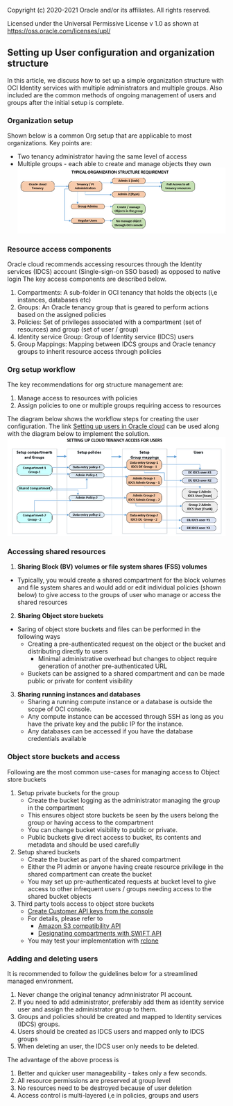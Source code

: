 Copyright (c) 2020-2021 Oracle and/or its affiliates.  All rights reserved.

Licensed under the Universal Permissive License v 1.0 as shown at https://oss.oracle.com/licenses/upl/



## Setting up User configuration and organization structure

In this article, we discuss how to set up a simple organization structure with OCI Identity services with multiple administrators and multiple groups. Also included are the common methods of ongoing management of users and groups after the initial setup is complete.

### Organization setup

Shown below is a common Org setup that are applicable to most organizations. Key points are: 
* Two tenancy administrator having the same level of access
* Multiple groups - each able to create and manage objects they own
![](images/OrgStruc-1.PNG)

### Resource access components

Oracle cloud recommends accessing resources through the Identity services (IDCS) account (Single-sign-on SSO based) as opposed to native login
The key access components are described below. 
1. Compartments: A sub-folder in OCI tenancy that holds the objects (i,e instances, databases etc)
2. Groups: An Oracle tenancy group that is geared to perform actions based on the assigned policies
3. Policies: Set of privileges associated with a compartment (set of resources) and group (set of user / group) 
3. Identity service Group: Group of Identity service (IDCS) users 
4. Group Mappings: Mapping between IDCS groups and Oracle tenancy groups to inherit resource access through policies

### Org setup workflow 

The key recommendations for org structure management are:
1. Manage access to resources with policies
2. Assign policies to one or multiple groups requiring access to resources 

The diagram below shows the workflow steps for creating the user configuration. The link [Setting up users in Oracle cloud](https://docs.cloud.oracle.com/en-us/iaas/Content/GSG/Tasks/addingusers.htm) can be used along with the diagram below to implement the solution.
![](images/OrgStruc-2.PNG)

### Accessing shared resources 

1. **Sharing Block (BV) volumes or file system shares (FSS) volumes**
* Typically, you would create a shared compartment for the block volumes and file system shares and would add or edit individual policies (shown below) to give access to the groups of user who manage or access the shared resources 
2. **Sharing Object store buckets** 
* Saring of object store buckets and files can be performed in the following ways
  * Creating a pre-authenticated request on the object or the bucket and distributing directly to users
    * Minimal administrative overhead but changes to object require generation of another pre-authenticated URL
  * Buckets can be assigned to a shared compartment and can be made public or private for content visibility
3. **Sharing running instances and databases**
   * Sharing a running compute instance or a database is outside the scope of OCI console.
   * Any compute instance can be accessed through SSH as long as you have the private key and the public IP for the instance.
   * Any databases can be accessed if you have the database credentials available

### Object store buckets and access

Following are the most common use-cases for managing access to Object store buckets 
1. Setup private buckets for the group
   * Create the bucket logging as the administrator managing the group in the compartment
   * This ensures object store buckets be seen by the users belong the group or having access to the compartment
   * You can change bucket visibility to public or private. 
   * Public buckets give direct access to bucket, its contents and metadata and should be used carefully
2. Setup shared buckets
   * Create the bucket as part of the shared compartment
   * Either the PI admin or anyone having create resource privilege in the shared compartment can create the bucket
   * You may set up pre-authenticated requests at bucket level to give access to other infrequent users / groups needing access to the shared bucket objects
3. Third party tools access to object store buckets
   * [Create Customer API keys from the console](https://docs.cloud.oracle.com/en-us/iaas/Content/Identity/Tasks/managingcredentials.htm#To4)
   * For details, please refer to 
     * [Amazon S3 compatibility API](https://docs.cloud.oracle.com/en-us/iaas/Content/Object/Tasks/s3compatibleapi.htm)
     * [Designating compartments with SWIFT API](https://docs.cloud.oracle.com/en-us/iaas/Content/Object/Tasks/designatingcompartments.htm)
   * You may test your implementation with [rclone](https://rclone.org/)

### Adding and deleting users 

It is recommended to follow the guidelines below for a streamlined managed environment.
1. Never change the original tenancy admninistrator PI account.
2. If you need to add administrator, preferably add them as identity service user and assign the administrator group to them.
3. Groups and policies should be created and mapped to Identity services (IDCS) groups.
4. Users should be created as IDCS users and mapped only to IDCS groups
5. When deleting an user, the IDCS user only needs to be deleted.

The advantage of the above process is 
1. Better and quicker user manageability - takes only a few seconds.
2. All resource permissions are preserved at group level
3. No resources need to be destroyed because of user deletion
4. Access control is multi-layered i,e in policies, groups and users

